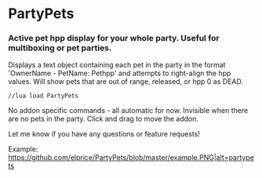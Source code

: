 # PartyPets
### Active pet hpp display for your whole party. Useful for multiboxing or pet parties.

Displays a text object containing each pet in the party in the format 'OwnerName - PetName: Pethpp' and attempts to right-align the hpp values. Will show pets that are out of range, released, or hpp 0 as DEAD. 

    //lua load PartyPets
    
No addon specific commands - all automatic for now. Invisible when there are no pets in the party. Click and drag to move the addon.

Let me know if you have any questions or feature requests!

Example:
https://github.com/elprice/PartyPets/blob/master/example.PNG|alt=partypets
